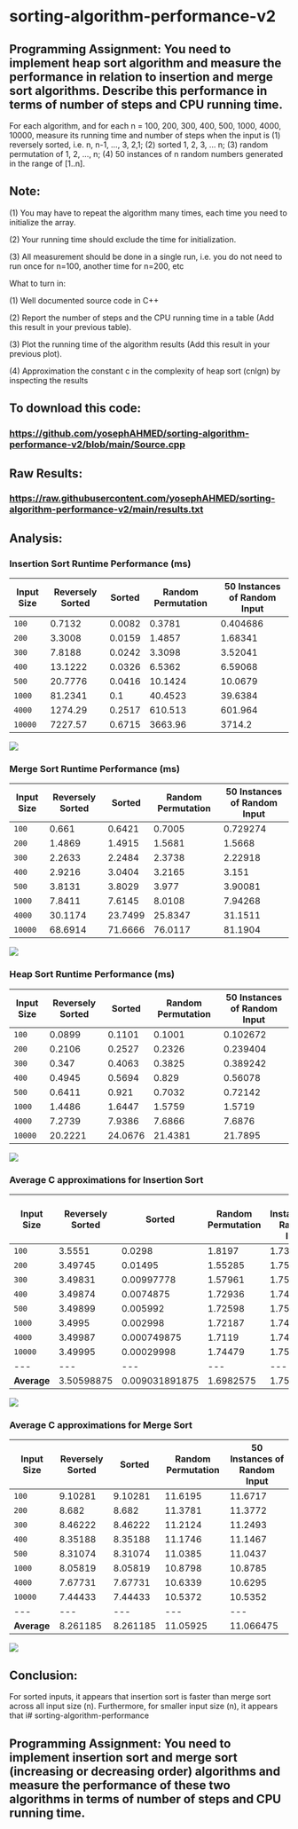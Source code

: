 # sorting-algorithm-performance-v2
## Programming Assignment: You need to implement heap sort algorithm and measure the performance in relation to insertion and merge sort algorithms. Describe this performance in terms of number of steps and CPU running time.

For each algorithm, and for each n = 100, 200, 300, 400, 500, 1000, 4000, 10000, measure its running time and number of steps when the input is (1) reversely sorted, i.e. n, n-1, …, 3, 2,1; (2) sorted 1, 2, 3, … n; (3) random permutation of 1, 2, …, n; (4) 50 instances of n random numbers generated in the range of [1..n].

## Note:

(1) You may have to repeat the algorithm many times, each time you need to initialize the array.

(2) Your running time should exclude the time for initialization. 

(3) All measurement should be done in a single run, i.e. you do not need to run once for n=100, another time for n=200, etc

 

What to turn in:

(1) Well documented source code in C++

(2) Report the number of steps and the CPU running time in a table (Add this result in your previous table).

(3) Plot the running time of the algorithm results (Add this result in your previous plot).

(4) Approximation the constant c in the complexity of heap sort (cnlgn) by inspecting the results

## To download this code:
### https://github.com/yosephAHMED/sorting-algorithm-performance-v2/blob/main/Source.cpp

## Raw Results:
### https://raw.githubusercontent.com/yosephAHMED/sorting-algorithm-performance-v2/main/results.txt

## Analysis:
### Insertion Sort Runtime Performance (ms)
| Input Size | Reversely Sorted | Sorted | Random Permutation | 50 Instances of Random Input |
| --- | --- | --- | --- | --- |
| `100` | 0.7132  | 0.0082 | 0.3781 | 0.404686 |
| `200` | 3.3008 | 0.0159 | 1.4857 | 1.68341 |
| `300` | 7.8188 | 0.0242 | 3.3098 | 3.52041 |
| `400` | 13.1222 | 0.0326 | 6.5362 | 6.59068 |
| `500` | 20.7776 | 0.0416 | 10.1424 | 10.0679 |
| `1000` | 81.2341 | 0.1 | 40.4523 | 39.6384 |
| `4000` | 1274.29 | 0.2517 | 610.513 | 601.964 |
| `10000` | 7227.57 | 0.6715 | 3663.96 | 3714.2 |

<a href="https://gist.githubusercontent.com/yosephAHMED/1b64610bd5942dd886dced5bd19853a0/raw/8b7fa99ec8ff80e458ce7f77da55db0f12092a00/Insertion_Sort_Performance.svg">
  <img src="https://gist.githubusercontent.com/yosephAHMED/1b64610bd5942dd886dced5bd19853a0/raw/8b7fa99ec8ff80e458ce7f77da55db0f12092a00/Insertion_Sort_Performance.svg">
</a>

### Merge Sort Runtime Performance (ms)
| Input Size | Reversely Sorted | Sorted | Random Permutation | 50 Instances of Random Input |
| --- | --- | --- | --- | --- |
| `100` | 0.661  | 0.6421 | 0.7005 | 0.729274 |
| `200` | 1.4869 | 1.4915 | 1.5681 | 1.5668 |
| `300` | 2.2633 | 2.2484 | 2.3738 | 2.22918 |
| `400` | 2.9216 | 3.0404 | 3.2165 | 3.151 |
| `500` | 3.8131 | 3.8029 | 3.977 | 3.90081 |
| `1000` | 7.8411 | 7.6145 | 8.0108 | 7.94268 |
| `4000` | 30.1174 | 23.7499 | 25.8347 | 31.1511 |
| `10000` | 68.6914 | 71.6666 | 76.0117 | 81.1904 |

<a href="https://gist.githubusercontent.com/yosephAHMED/a027ccf406a2a72c2e07672fb7a28a75/raw/d8df8aeb8229a9fd98df50d0348b74fcfb2162a2/Merge_Sort_Performance.svg">
  <img src="https://gist.githubusercontent.com/yosephAHMED/a027ccf406a2a72c2e07672fb7a28a75/raw/d8df8aeb8229a9fd98df50d0348b74fcfb2162a2/Merge_Sort_Performance.svg">
</a>

### Heap Sort Runtime Performance (ms)
| Input Size | Reversely Sorted | Sorted | Random Permutation | 50 Instances of Random Input |
| --- | --- | --- | --- | --- |
| `100` | 0.0899  | 0.1101 | 0.1001 | 0.102672 |
| `200` | 0.2106 | 0.2527 | 0.2326 | 0.239404 |
| `300` | 0.347 | 0.4063 | 0.3825 | 0.389242 |
| `400` | 0.4945 | 0.5694 | 0.829 | 0.56078 |
| `500` | 0.6411 | 0.921 | 0.7032 | 0.72142 |
| `1000` | 1.4486 | 1.6447 | 1.5759 | 1.5719 |
| `4000` | 7.2739 | 7.9386 | 7.6866 | 7.6876 |
| `10000` | 20.2221 | 24.0676 | 21.4381 | 21.7895 |

<a href="https://gist.githubusercontent.com/yosephAHMED/519c2aefda863e67ba4f5cd2defbdb3e/raw/0aa554bc97d25f66d56a9fc5bf004e7c59d8b009/HeapSort.svg">
  <img src="https://gist.githubusercontent.com/yosephAHMED/519c2aefda863e67ba4f5cd2defbdb3e/raw/0aa554bc97d25f66d56a9fc5bf004e7c59d8b009/HeapSort.svg">
</a>

### Average C approximations for Insertion Sort
| Input Size | Reversely Sorted | Sorted | Random Permutation | 50 Instances of Random Input |
| --- | --- | --- | --- | --- |
| `100` | 3.5551 | 0.0298 | 1.8197 | 1.739 |
| `200` | 3.49745 | 0.01495 | 1.55285 | 1.75162 |
| `300` | 3.49831 | 0.00997778 | 1.57961 | 1.75683 |
| `400` | 3.49874 | 0.0074875 | 1.72936 | 1.74756 |
| `500` | 3.49899 | 0.005992 | 1.72598 | 1.75616 |
| `1000` | 3.4995 | 0.002998 | 1.72187 | 1.74925 |
| `4000` | 3.49987 | 0.000749875 | 1.7119 | 1.74857 |
| `10000` | 3.49995 | 0.00029998 | 1.74479 | 1.7511 |
| --- | --- | --- | --- | --- |
| **Average** | 3.50598875 | 0.009031891875 | 1.6982575 | 1.75001125 |

<a href="https://gist.githubusercontent.com/yosephAHMED/57e21327b739594cc26b36dc77a39d89/raw/3853f43d1d0763bb953ee860c7ac1af750771015/Insertion_Sort_C_Approximation.svg">
  <img src="https://gist.githubusercontent.com/yosephAHMED/57e21327b739594cc26b36dc77a39d89/raw/3853f43d1d0763bb953ee860c7ac1af750771015/Insertion_Sort_C_Approximation.svg">
</a>

### Average C approximations for Merge Sort
| Input Size | Reversely Sorted | Sorted | Random Permutation | 50 Instances of Random Input |
| --- | --- | --- | --- | --- |
| `100` | 9.10281 | 9.10281 | 11.6195 | 11.6717 |
| `200` | 8.682 | 8.682 | 11.3781 | 11.3772 |
| `300` | 8.46222 | 8.46222 | 11.2124 | 11.2493 |
| `400` | 8.35188 | 8.35188 | 11.1746 | 11.1467 |
| `500` | 8.31074 | 8.31074 | 11.0385 | 11.0437 |
| `1000` | 8.05819 | 8.05819 | 10.8798 | 10.8785 |
| `4000` | 7.67731 | 7.67731 | 10.6339 | 10.6295 |
| `10000` | 7.44433 | 7.44433 | 10.5372 | 10.5352 |
| --- | --- | --- | --- | --- |
| **Average** | 8.261185 | 8.261185 | 11.05925 | 11.066475 |

<a href="https://gist.githubusercontent.com/yosephAHMED/4241617bb803a9d3d39a6260b95b8558/raw/21a6b219a1b2ed4cca90af7816bb6cf3d3be6a6a/Merge_Sort_C_Approximation.svg">
  <img src="https://gist.githubusercontent.com/yosephAHMED/4241617bb803a9d3d39a6260b95b8558/raw/21a6b219a1b2ed4cca90af7816bb6cf3d3be6a6a/Merge_Sort_C_Approximation.svg">
</a>

## Conclusion:
For sorted inputs, it appears that insertion sort is faster than merge sort across all input size (n). Furthermore, for smaller input size (n), it appears that i# sorting-algorithm-performance
## Programming Assignment: You need to implement insertion sort and merge sort (increasing or decreasing order) algorithms and measure the performance of these two algorithms in terms of number of steps and CPU running time.
